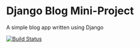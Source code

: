 # Django Blog Mini-Project

A simple blog app written using Django

[![Build Status](https://travis-ci.org/Tomas-Kaiser/django-blog.svg?branch=master)](https://travis-ci.org/Tomas-Kaiser/django-blog)